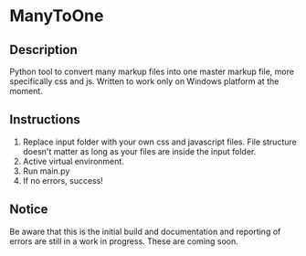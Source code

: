 # ManyToOne

## Description

Python tool to convert many markup files into one master markup file, more specifically css and js. Written to work only on Windows platform at the moment.

## Instructions

1. Replace input folder with your own css and javascript files. File structure doesn't matter as long as your files are inside the input folder.
2. Active virtual environment.
3. Run main.py
4. If no errors, success!

## Notice

Be aware that this is the initial build and documentation and reporting of errors are still in a work in progress. These are coming soon.